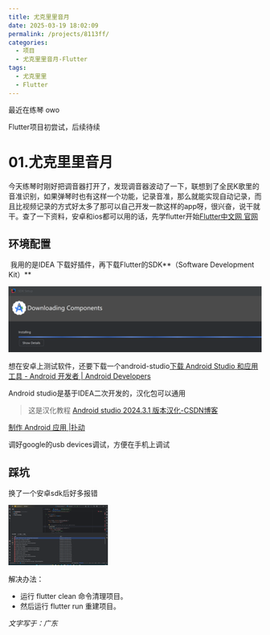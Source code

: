 ```yaml
---
title: 尤克里里音月
date: 2025-03-19 18:02:09
permalink: /projects/8113ff/
categories:
  - 项目
  - 尤克里里音月-Flutter
tags:
  - 尤克里里
  - Flutter
---
```


最近在练琴 owo

Flutter项目初尝试，后续待续
<!-- more -->

# 01.尤克里里音月

​	今天练琴时刚好把调音器打开了，发现调音器波动了一下，联想到了全民K歌里的音准识别，如果弹琴时也有这样一个功能，记录音准，那么就能实现自动记录，而且比视频记录的方式好太多了
​	那可以自己开发一款这样的app呀，很兴奋，说干就干。查了一下资料，安卓和ios都可以用的话，先学flutter开始[Flutter中文网 官网](https://flutter.p2hp.com/)

## 环境配置

​	我用的是IDEA 下载好插件，再下载Flutter的SDK**（Software Development Kit）**

![image-20250319183935872](../../.vuepress/public/blog_images/image-20250319183935872.png)

想在安卓上测试软件，还要下载一个android-studio[下载 Android Studio 和应用工具 - Android 开发者  | Android Developers](https://developer.android.google.cn/studio?hl=zh-cn)

Android studio是基于IDEA二次开发的，汉化包可以通用

> 这是汉化教程 [Android studio 2024.3.1 版本汉化-CSDN博客](https://blog.csdn.net/Spark217/article/details/146391672?spm=1001.2014.3001.5502)

[制作 Android 应用 |扑动](https://docs.flutter.dev/get-started/install/windows/mobile#install-the-flutter-sdk)

调好google的usb devices调试，方便在手机上调试



## 踩坑

换了一个安卓sdk后好多报错

<img src="../../.vuepress/public/blog_images/image.png" alt="img" style="zoom:50%;" />

解决办法：

- 运行 flutter clean 命令清理项目。
- 然后运行 flutter run 重建项目。

*文字写于：广东*
